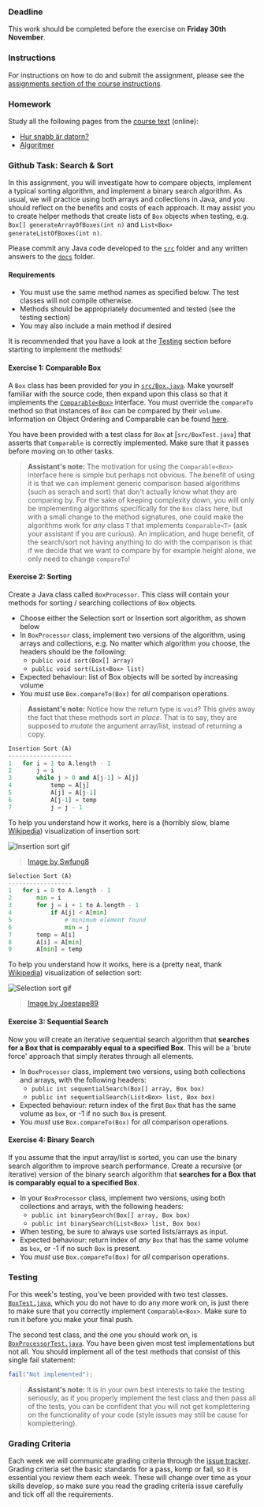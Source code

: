 ### Deadline
This work should be completed before the exercise on **Friday 30th November**.

### Instructions
For instructions on how to do and submit the assignment, please see the
[assignments section of the course instructions](https://gits-15.sys.kth.se/inda-18/course-instructions#assignments).

### Homework
Study all the following pages from the
[course text](http://www.nada.kth.se/~snilsson/algoritmer/) (online):

- [Hur snabb är datorn?](http://www.nada.kth.se/~snilsson/algoritmer/tid)
- [Algoritmer](http://www.nada.kth.se/~snilsson/algoritmer/algoritmer)

### Github Task: Search & Sort
In this assignment, you will investigate how to compare objects, implement a
typical sorting algorithm, and implement a binary search algorithm.  As usual,
we will practice using both arrays and collections in Java, and you should
reflect on the benefits and costs of each approach.  It may assist you to
create helper methods that create lists of `Box` objects when testing, e.g.
`Box[] generateArrayOfBoxes(int n)` and `List<Box> generateListOfBoxes(int n)`.

Please commit any Java code developed to the [`src`](src) folder and any
written answers to the [`docs`](docs) folder.

#### Requirements
- You must use the same method names as specified below. The test classes will
  not compile otherwise.
- Methods should be appropriately documented and tested (see the testing section)
- You may also include a main method if desired

It is recommended that you have a look at the [Testing](#testing) section
before starting to implement the methods!

#### Exercise 1: Comparable Box
A `Box` class has been provided for you in [`src/Box.java`](src/Box.java). Make
yourself familiar with the source code, then expand upon this class so that it
implements the
[`Comparable<Box>`](http://docs.oracle.com/javase/8/docs/api/java/lang/Comparable.html)
interface. You must override the `compareTo` method so that instances of `Box`
can be compared by their `volume`. Information on Object Ordering and
Comparable can be found
[here](https://docs.oracle.com/javase/tutorial/collections/interfaces/order.html).

You have been provided with a test class for `Box` at [`src/BoxTest.java`] that
asserts that `Comparable` is correctly implemented. Make sure that it passes
before moving on to other tasks.

> **Assistant's note:** The motivation for using the `Comparable<Box>`
> interface here is simple but perhaps not obvious. The benefit of using it is
> that we can implement generic comparison based algorithms (such as serach and
> sort) that don't actually know what they are comparing by. For the sake of
> keeping complexity down, you will only be implementing algorithms
> specifically for the `Box` class here, but with a small change to the method
> signatures, one could make the algorithms work for _any_ class `T` that
> implements `Comparable<T>` (ask your assistant if you are curious). An
> implication, and huge benefit, of the search/sort not having anything to do
> with the comparison is that if we decide that we want to compare by for
> example height alone, we only need to change `compareTo`!

#### Exercise 2: Sorting
Create a Java class called `BoxProcessor`. This class will contain your methods
for sorting / searching collections of `Box` objects.

* Choose either the Selection sort or Insertion sort algorithm, as shown below
* In `BoxProcessor` class, implement two versions of the algorithm, using
  arrays and collections, e.g. No matter which algorithm you choose, the headers
  should be the following:
    * `public void sort(Box[] array)`
    * `public void sort(List<Box> list)`
* Expected behaviour: list of Box objects will be sorted by increasing volume
* You _must_ use `Box.compareTo(Box)` for _all_ comparison operations.

> **Assistant's note:** Notice how the return type is `void`? This gives away
> the fact that these methods sort _in place_. That is to say, they are
> supposed to _mutate_ the argument array/list, instead of returning a copy.

```python
Insertion Sort (A)
------------------
1   for i = 1 to A.length - 1
2       j = i
3       while j > 0 and A[j-1] > A[j]
4           temp = A[j]
5           A[j] = A[j-1]
6           A[j-1] = temp
7           j = j - 1
```
To help you understand how it works, here is a (horribly slow, blame
[Wikipedia](https://en.wikipedia.org/wiki/Insertion_sort)) visualization of
insertion sort:

![Insertion sort gif](https://upload.wikimedia.org/wikipedia/commons/0/0f/Insertion-sort-example-300px.gif)

> [Image by Swfung8](https://commons.wikimedia.org/wiki/File:Insertion-sort-example-300px.gif)

```python
Selection Sort (A)
------------------
1   for i = 0 to A.length - 1
2       min = i
3       for j = i + 1 to A.length - 1
4           if A[j] < A[min]
5               # minimum element found
6               min = j
7       temp = A[i]
8       A[i] = A[min]
9       A[min] = temp
```
To help you understand how it works, here is a (pretty neat, thank
[Wikipedia](https://en.wikipedia.org/wiki/Selection_sort)) visualization of
selection sort:

![Selection sort gif](https://upload.wikimedia.org/wikipedia/commons/9/94/Selection-Sort-Animation.gif)

> [Image by Joestape89](https://commons.wikimedia.org/wiki/File:Selection-Sort-Animation.gif)

#### Exercise 3: Sequential Search
Now you will create an iterative sequential search algorithm that **searches
for a Box that is comparably equal to a specified Box**. This will be a 'brute
force' approach that simply iterates through all elements.

* In `BoxProcessor` class, implement two versions, using both collections and
  arrays, with the following headers:
    * `public int sequentialSearch(Box[] array, Box box)`
    * `public int sequentialSearch(List<Box> list, Box box)`
* Expected behaviour: return index of the first `Box` that has the same volume
  as `box`, or -1 if no such `Box` is present.
* You _must_ use `Box.compareTo(Box)` for _all_ comparison operations.

#### Exercise 4: Binary Search
If you assume that the input array/list is sorted, you can use the binary
search algorithm to improve search performance. Create a recursive (or
iterative) version of the binary search algorithm that **searches for a
Box that is comparably equal to a specified Box**.

* In your `BoxProcessor` class, implement two versions, using both collections
  and arrays, with the following headers:
    * `public int binarySearch(Box[] array, Box box)`
    * `public int binarySearch(List<Box> list, Box box)`
* When testing, be sure to always use sorted lists/arrays as input.
* Expected behaviour: return index of _any_ `Box` that has the same volume
  as `box`, or -1 if no such `Box` is present.
* You _must_ use `Box.compareTo(Box)` for _all_ comparison operations.

### Testing
For this week's testing, you've been provided with two test classes.
[`BoxTest.java`](src/BoxTest.java), which you do not have to do any more work on,
is just there to make sure that you correctly implement `Comparable<Box>`.
Make sure to run it before you make your final push.

The second test class, and the one you should work on, is
[`BoxProcessorTest.java`](src/BoxProcessorTest.java). You have been given most
test implementations but not all. You should implement all of the test methods
that consist of this single fail statement:

```java
fail("Not implemented");
```

> **Assistant's note:** It is in your own best interests to take the testing
> seriously, as if you properly implement the test class and then pass all of
> the tests, you can be confident that you will not get komplettering on the
> functionality of your code (style issues may still be cause for
> komplettering).

### Grading Criteria
Each week we will communicate grading criteria through the [issue tracker](../../issues/). Grading criteria set the basic standards for a pass, komp or fail, so it is essential you review them each week. These will change over time as your skills develop, so make sure you read the grading criteria issue carefully and tick off all the requirements.
